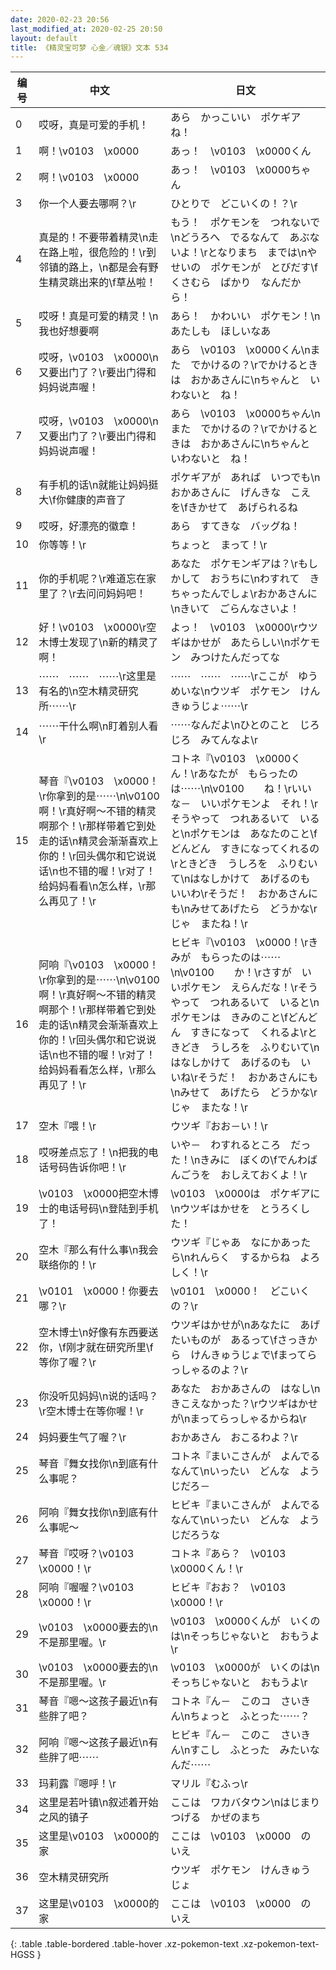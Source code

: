 ```yaml
---
date: 2020-02-23 20:56
last_modified_at: 2020-02-25 20:50
layout: default
title: 《精灵宝可梦 心金／魂银》文本 534
---
```

| 编号 | 中文 | 日文 |
| ---- | ---- | ---- |
| 0 | 哎呀，真是可爱的手机！ | あら　かっこいい　ポケギアね！ |
| 1 | 啊！\v0103　\x0000 | あっ！　\v0103　\x0000くん |
| 2 | 啊！\v0103　\x0000 | あっ！　\v0103　\x0000ちゃん |
| 3 | 你一个人要去哪啊？\r | ひとりで　どこいくの！？\r |
| 4 | 真是的！不要带着精灵\n走在路上啦，很危险的！\r到邻镇的路上，\n都是会有野生精灵跳出来的\f草丛啦！ | もう！　ポケモンを　つれないで\nどうろへ　でるなんて　あぶないよ！\rとなりまち　までは\nやせいの　ポケモンが　とびだす\fくさむら　ばかり　なんだから！ |
| 5 | 哎呀！真是可爱的精灵！\n我也好想要啊 | あら！　かわいい　ポケモン！\nあたしも　ほしいなあ |
| 6 | 哎呀，\v0103　\x0000\n又要出门了？\r要出门得和妈妈说声喔！ | あら　\v0103　\x0000くん\nまた　でかけるの？\rでかけるときは　おかあさんに\nちゃんと　いわないと　ね！ |
| 7 | 哎呀，\v0103　\x0000\n又要出门了？\r要出门得和妈妈说声喔！ | あら　\v0103　\x0000ちゃん\nまた　でかけるの？\rでかけるときは　おかあさんに\nちゃんと　いわないと　ね！ |
| 8 | 有手机的话\n就能让妈妈挺大\f你健康的声音了 | ポケギアが　あれば　いつでも\nおかあさんに　げんきな　こえを\fきかせて　あげられるね |
| 9 | 哎呀，好漂亮的徽章！ | あら　すてきな　バッグね！ |
| 10 | 你等等！\r | ちょっと　まって！\r |
| 11 | 你的手机呢？\r难道忘在家里了？\r去问问妈妈吧！ | あなた　ポケモンギアは？\rもしかして　おうちに\nわすれて　きちゃったんでしょ\rおかあさんに\nきいて　ごらんなさいよ！ |
| 12 | 好！\v0103　\x0000\r空木博士发现了\n新的精灵了啊！ | よっ！　\v0103　\x0000\rウツギはかせが　あたらしい\nポケモン　みつけたんだってな |
| 13 | ⋯⋯　⋯⋯　⋯⋯\r这里是有名的\n空木精灵研究所⋯⋯\r | ⋯⋯　⋯⋯　⋯⋯\rここが　ゆうめいな\nウツギ　ポケモン　けんきゅうじょ⋯⋯\r |
| 14 | ⋯⋯干什么啊\n盯着别人看\r | ⋯⋯なんだよ\nひとのこと　じろじろ　みてんなよ\r |
| 15 | 琴音『\v0103　\x0000！\r你拿到的是⋯⋯\n\v0100　　啊！\r真好啊～不错的精灵啊那个！\r那样带着它到处走的话\n精灵会渐渐喜欢上你的！\r回头偶尔和它说说话\n也不错的喔！\r对了！给妈妈看看\n怎么样，\r那么再见了！\r | コトネ『\v0103　\x0000くん！\rあなたが　もらったのは⋯⋯\n\v0100　　ね！\rいいな－　いいポケモンよ　それ！\rそうやって　つれあるいて　いると\nポケモンは　あなたのこと\fどんどん　すきになってくれるの\rときどき　うしろを　ふりむいて\nはなしかけて　あげるのも　いいわ\rそうだ！　おかあさんにも\nみせてあげたら　どうかな\rじゃ　またね！\r |
| 16 | 阿响『\v0103　\x0000！\r你拿到的是⋯⋯\n\v0100　　啊！\r真好啊～不错的精灵啊那个！\r那样带着它到处走的话\n精灵会渐渐喜欢上你的！\r回头偶尔和它说说话\n也不错的喔！\r对了！给妈妈看看怎么样，\r那么再见了！\r | ヒビキ『\v0103　\x0000！\rきみが　もらったのは⋯⋯\n\v0100　　か！\rさすが　いいポケモン　えらんだな！\rそうやって　つれあるいて　いると\nポケモンは　きみのこと\fどんどん　すきになって　くれるよ\rときどき　うしろを　ふりむいて\nはなしかけて　あげるのも　いいね\rそうだ！　おかあさんにも\nみせて　あげたら　どうかな\rじゃ　またな！\r |
| 17 | 空木『喂！\r | ウツギ『おお－い！\r |
| 18 | 哎呀差点忘了！\n把我的电话号码告诉你吧！\r | いや－　わすれるところ　だった！\nきみに　ぼくの\fでんわばんごうを　おしえておくよ！\r |
| 19 | \v0103　\x0000把空木博士的电话号码\n登陆到手机了！ | \v0103　\x0000は　ポケギアに\nウツギはかせを　とうろくした！ |
| 20 | 空木『那么有什么事\n我会联络你的！\r | ウツギ『じゃあ　なにかあったら\nれんらく　するからね　よろしく！\r |
| 21 | \v0101　\x0000！你要去哪？\r | \v0101　\x0000！　どこいくの？\r |
| 22 | 空木博士\n好像有东西要送你，\f刚才就在研究所里\f等你了喔？\r | ウツギはかせが\nあなたに　あげたいものが　あるって\fさっきから　けんきゅうじょで\fまってらっしゃるのよ？\r |
| 23 | 你没听见妈妈\n说的话吗？\r空木博士在等你喔！\r | あなた　おかあさんの　はなし\nきこえなかった？\rウツギはかせが\nまってらっしゃるからね\r |
| 24 | 妈妈要生气了喔？\r | おかあさん　おこるわよ？\r |
| 25 | 琴音『舞女找你\n到底有什么事呢？ | コトネ『まいこさんが　よんでるなんて\nいったい　どんな　ようじだろ－ |
| 26 | 阿响『舞女找你\n到底有什么事呢～ | ヒビキ『まいこさんが　よんでるなんて\nいったい　どんな　ようじだろうな |
| 27 | 琴音『哎呀？\v0103　\x0000！\r | コトネ『あら？　\v0103　\x0000くん！\r |
| 28 | 阿响『喔喔？\v0103　\x0000！\r | ヒビキ『おお？　\v0103　\x0000！\r |
| 29 | \v0103　\x0000要去的\n不是那里喔。\r | \v0103　\x0000くんが　いくのは\nそっちじゃないと　おもうよ\r |
| 30 | \v0103　\x0000要去的\n不是那里喔。\r | \v0103　\x0000が　いくのは\nそっちじゃないと　おもうよ\r |
| 31 | 琴音『嗯～这孩子最近\n有些胖了吧？ | コトネ『ん－　このコ　さいきん\nちょっと　ふとった⋯⋯？ |
| 32 | 阿响『嗯～这孩子最近\n有些胖了吧⋯⋯ | ヒビキ『ん－　このこ　さいきん\nすこし　ふとった　みたいなんだ⋯⋯ |
| 33 | 玛莉露『嗯呼！\r | マリル『むふっ\r |
| 34 | 这里是若叶镇\n叙述着开始之风的镇子 | ここは　ワカバタウン\nはじまり　つげる　かぜのまち |
| 35 | 这里是\v0103　\x0000的家 | ここは　\v0103　\x0000　のいえ |
| 36 | 空木精灵研究所 | ウツギ　ポケモン　けんきゅうじょ |
| 37 | 这里是\v0103　\x0000的家 | ここは　\v0103　\x0000　のいえ |
{: .table .table-bordered .table-hover .xz-pokemon-text .xz-pokemon-text-HGSS }
